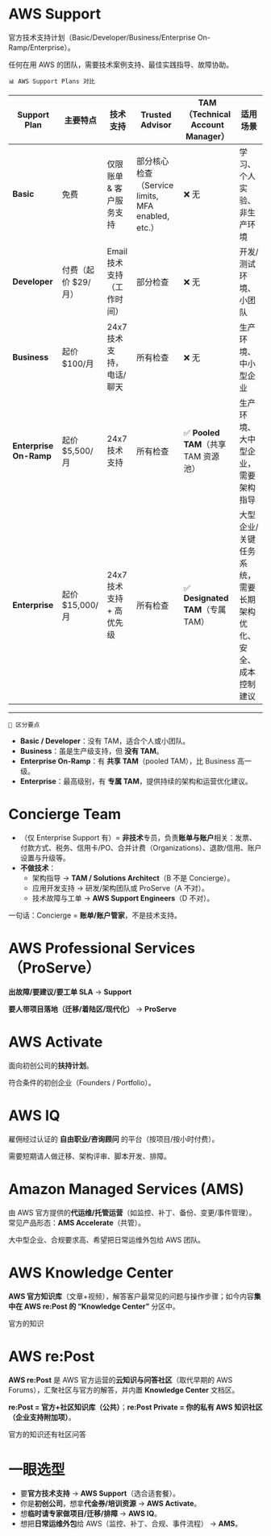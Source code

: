 # AWS Support

官方技术支持计划（Basic/Developer/Business/Enterprise On-Ramp/Enterprise）。

任何在用 AWS 的团队，需要技术案例支持、最佳实践指导、故障协助。

`📊 AWS Support Plans 对比`

| Support Plan           | 主要特点            | 技术支持                   | Trusted Advisor                                   | TAM（Technical Account Manager）    | 适用场景                                                    |
| ---------------------- | ------------------- | -------------------------- | ------------------------------------------------- | ----------------------------------- | ----------------------------------------------------------- |
| **Basic**              | 免费                | 仅限账单 & 客户服务支持    | 部分核心检查（Service limits, MFA enabled, etc.） | ❌ 无                                | 学习、个人实验、非生产环境                                  |
| **Developer**          | 付费（起价 $29/月） | Email 技术支持（工作时间） | 部分检查                                          | ❌ 无                                | 开发/测试环境、小团队                                       |
| **Business**           | 起价 $100/月        | 24x7 技术支持，电话/聊天   | 所有检查                                          | ❌ 无                                | 生产环境、中小型企业                                        |
| **Enterprise On-Ramp** | 起价 $5,500/月      | 24x7 技术支持              | 所有检查                                          | ✅ **Pooled TAM**（共享 TAM 资源池） | 生产环境、大中型企业，需要架构指导                          |
| **Enterprise**         | 起价 $15,000/月     | 24x7 技术支持 + 高优先级   | 所有检查                                          | ✅ **Designated TAM**（专属 TAM）    | 大型企业/关键任务系统，需要长期架构优化、安全、成本控制建议 |

------

`🎯 区分要点`

- **Basic / Developer**：没有 TAM，适合个人或小团队。
- **Business**：虽是生产级支持，但 **没有 TAM**。
- **Enterprise On-Ramp**：有 **共享 TAM**（pooled TAM），比 Business 高一级。
- **Enterprise**：最高级别，有 **专属 TAM**，提供持续的架构和运营优化建议。

# Concierge Team

- （仅 Enterprise Support 有）= **非技术**专员，负责**账单与账户**相关：发票、付款方式、税务、信用卡/PO、合并计费（Organizations）、退款/信用、账户设置与升级等。
- **不做技术**：
  - 架构指导 → **TAM / Solutions Architect**（B 不是 Concierge）。
  - 应用开发支持 → 研发/架构团队或 ProServe（A 不对）。
  - 技术故障与工单 → **AWS Support Engineers**（D 不对）。

一句话：Concierge = **账单/账户管家**，不是技术支持。

# AWS Professional Services（ProServe）

**出故障/要建议/要工单 SLA** → **Support**

**要人带项目落地（迁移/着陆区/现代化）** → **ProServe**

# AWS Activate

面向初创公司的**扶持计划**。

符合条件的初创企业（Founders / Portfolio）。

# AWS IQ

雇佣经过认证的 **自由职业/咨询顾问** 的平台（按项目/按小时付费）。

需要短期请人做迁移、架构评审、脚本开发、排障。

# Amazon Managed Services (AMS)

由 AWS 官方提供的**代运维/托管运营**（如监控、补丁、备份、变更/事件管理）。常见产品形态：**AMS Accelerate**（共管）。

大中型企业、合规要求高、希望把日常运维外包给 AWS 团队。

# AWS Knowledge Center

 **AWS 官方知识库**（文章+视频），解答客户最常见的问题与操作步骤；如今内容**集中在 AWS re:Post 的 “Knowledge Center”** 分区中。

官方的知识

# AWS re:Post

**AWS re:Post** 是 AWS 官方运营的**云知识与问答社区**（取代早期的 AWS Forums），汇聚社区与官方的解答，并内置 **Knowledge Center** 文档区。

**re:Post = 官方+社区知识库（公共）**；**re:Post Private = 你的私有 AWS 知识社区（企业支持附加项）**。

官方的知识还有社区问答



# 一眼选型

- 要**官方技术支持** → **AWS Support**（选合适套餐）。
- 你是**初创公司**，想拿**代金券/培训资源** → **AWS Activate**。
- 想**临时请专家做项目/迁移/排障** → **AWS IQ**。
- 想把**日常运维外包**给 AWS（监控、补丁、合规、事件流程） → **AMS**。




